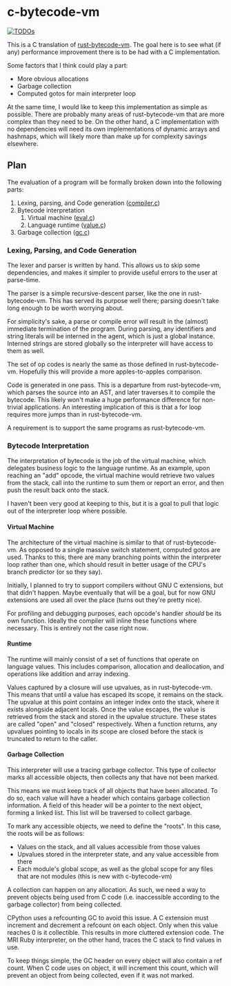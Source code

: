 <!-- vim: set tw=79: -->

# c-bytecode-vm

[![TODOs](https://badgen.net/https/api.tickgit.com/badgen/github.com/p7g/c-bytecode-vm)](https://www.tickgit.com/browse?repo=github.com/p7g/c-bytecode-vm)

This is a C translation of [rust-bytecode-vm]. The goal here is to see what (if
any) performance improvement there is to be had with a C implementation.

[rust-bytecode-vm]: https://github.com/p7g/rust-bytecode-vm

Some factors that I think could play a part:

- More obvious allocations
- Garbage collection
- Computed gotos for main interpreter loop

At the same time, I would like to keep this implementation as simple as
possible. There are probably many areas of rust-bytecode-vm that are more
complex than they need to be. On the other hand, a C implementation with no
dependencies will need its own implementations of dynamic arrays and hashmaps,
which will likely more than make up for complexity savings elsewhere.

## Plan

The evaluation of a program will be formally broken down into the following
parts:

1. Lexing, parsing, and Code generation ([compiler.c])
1. Bytecode interpretation
   1. Virtual machine ([eval.c])
   1. Language runtime ([value.c])
1. Garbage collection ([gc.c])

[compiler.c]: https://github.com/p7g/c-bytecode-vm/blob/master/compiler.c
[eval.c]: https://github.com/p7g/c-bytecode-vm/blob/master/eval.c
[value.c]: https://github.com/p7g/c-bytecode-vm/blob/master/value.c
[gc.c]: https://github.com/p7g/c-bytecode-vm/blob/master/gc.c

### Lexing, Parsing, and Code Generation

The lexer and parser is written by hand. This allows us to skip some
dependencies, and makes it simpler to provide useful errors to the user at
parse-time.

The parser is a simple recursive-descent parser, like the one in
rust-bytecode-vm. This has served its purpose well there; parsing doesn't take
long enough to be worth worrying about.

For simplicity's sake, a parse or compile error will result in the (almost)
immediate termination of the program. During parsing, any identifiers and
string literals will be interned in the agent, which is just a global instance.
Interned strings are stored globally so the interpreter will have access to
them as well.

The set of op codes is nearly the same as those defined in rust-bytecode-vm.
Hopefully this will provide a more apples-to-apples comparison.

Code is generated in one pass. This is a departure from rust-bytecode-vm,
which parses the source into an AST, and later traverses it to compile the
bytecode. This likely won't make a huge performance difference for non-trivial
applications. An interesting implication of this is that a for loop requires
more jumps than in rust-bytecode-vm.

A requirement is to support the same programs as rust-bytecode-vm.

### Bytecode Interpretation

The interpretation of bytecode is the job of the virtual machine, which
delegates business logic to the language runtime. As an example, upon reaching
an "add" opcode, the virtual machine would retrieve two values from the stack,
call into the runtime to sum them or report an error, and then push the result
back onto the stack.

I haven't been very good at keeping to this, but it is a goal to pull that
logic out of the interpreter loop where possible.

#### Virtual Machine

The architecture of the virtual machine is similar to that of rust-bytecode-vm.
As opposed to a single massive switch statement, computed gotos are used.
Thanks to this, there are many branching points within the interpreter loop
rather than one, which should result in better usage of the CPU's branch
predictor (or so they say).

Initially, I planned to try to support compilers without GNU C extensions, but
that didn't happen. Maybe eventually that will be a goal, but for now GNU
extensions are used all over the place (turns out they're pretty nice).

For profiling and debugging purposes, each opcode's handler _should_ be its own
function. Ideally the compiler will inline these functions where necessary.
This is entirely not the case right now.

#### Runtime

The runtime will mainly consist of a set of functions that operate on language
values. This includes comparison, allocation and deallocation, and operations
like addition and array indexing.

Values captured by a closure will use upvalues, as in rust-bytecode-vm. This
means that until a value has escaped its scope, it remains on the stack. The
upvalue at this point contains an integer index onto the stack, where it exists
alongside adjacent locals. Once the value escapes, the value is retrieved from
the stack and stored in the upvalue structure. These states are called "open"
and "closed" respectively. When a function returns, any upvalues pointing to
locals in its scope are closed before the stack is truncated to return to the
caller.

#### Garbage Collection

This interpreter will use a tracing garbage collector. This type of collector
marks all accessible objects, then collects any that have not been marked.

This means we must keep track of all objects that have been allocated. To do
so, each value will have a header which contains garbage collection
information. A field of this header will be a pointer to the next object,
forming a linked list. This list will be traversed to collect garbage.

To mark any accessible objects, we need to define the "roots". In this case,
the roots will be as follows:

- Values on the stack, and all values accessible from those values
- Upvalues stored in the interpreter state, and any value accessible from there
- Each module's global scope, as well as the global scope for any files that
  are not modules (this is new with c-bytecode-vm)

A collection can happen on any allocation. As such, we need a way to prevent
objects being used from C code (i.e. inaccessible according to the garbage
collector) from being collected.

CPython uses a refcounting GC to avoid this issue. A C extension must increment
and decrement a refcount on each object. Only when this value reaches 0 is it
collectible. This results in more cluttered extension code. The MRI Ruby
interpreter, on the other hand, traces the C stack to find values in use.

To keep things simple, the GC header on every object will also contain a ref
count. When C code uses on object, it will increment this count, which will
prevent an object from being collected, even if it was not marked.
